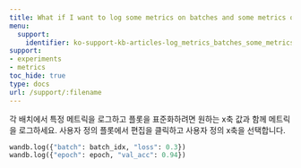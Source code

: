 ```yaml
---
title: What if I want to log some metrics on batches and some metrics only on epochs?
menu:
  support:
    identifier: ko-support-kb-articles-log_metrics_batches_some_metrics_epochs
support:
- experiments
- metrics
toc_hide: true
type: docs
url: /support/:filename
---
```


각 배치에서 특정 메트릭을 로그하고 플롯을 표준화하려면 원하는 x축 값과 함께 메트릭을 로그하세요. 사용자 정의 플롯에서 편집을 클릭하고 사용자 정의 x축을 선택합니다.

```python
wandb.log({"batch": batch_idx, "loss": 0.3})
wandb.log({"epoch": epoch, "val_acc": 0.94})
```
